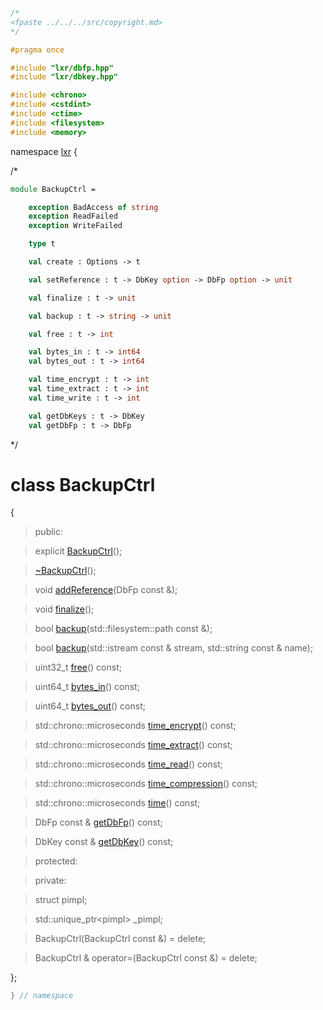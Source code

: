 ```cpp

/*
<fpaste ../../../src/copyright.md>
*/

#pragma once

#include "lxr/dbfp.hpp"
#include "lxr/dbkey.hpp"

#include <chrono>
#include <cstdint>
#include <ctime>
#include <filesystem>
#include <memory>

````

namespace [lxr](namespace.list) {

/*

```fsharp
module BackupCtrl =

    exception BadAccess of string
    exception ReadFailed
    exception WriteFailed

    type t

    val create : Options -> t

    val setReference : t -> DbKey option -> DbFp option -> unit

    val finalize : t -> unit

    val backup : t -> string -> unit

    val free : t -> int

    val bytes_in : t -> int64
    val bytes_out : t -> int64

    val time_encrypt : t -> int
    val time_extract : t -> int
    val time_write : t -> int

    val getDbKeys : t -> DbKey
    val getDbFp : t -> DbFp
```

*/

# class BackupCtrl

{

>public:

>explicit [BackupCtrl](backupctrl_ctor.cpp.md)();

>[~BackupCtrl](backupctrl_ctor.cpp.md)();

>void [addReference](backupctrl_functions.cpp.md)(DbFp const &);

>void [finalize](backupctrl_functions.cpp.md)();

>bool [backup](backupctrl_functions.cpp.md)(std::filesystem::path const &);

>bool [backup](backupctrl_functions.cpp.md)(std::istream const & stream, std::string const & name);

>uint32_t [free](backupctrl_info.cpp.md)() const;

>uint64_t [bytes_in](backupctrl_info.cpp.md)() const;

>uint64_t [bytes_out](backupctrl_info.cpp.md)() const;

>std::chrono::microseconds [time_encrypt](backupctrl_info.cpp.md)() const;

>std::chrono::microseconds [time_extract](backupctrl_info.cpp.md)() const;

>std::chrono::microseconds [time_read](backupctrl_info.cpp.md)() const;

>std::chrono::microseconds [time_compression](backupctrl_info.cpp.md)() const;

>std::chrono::microseconds [time](backupctrl_info.cpp.md)() const;

>DbFp const & [getDbFp](backupctrl_info.cpp.md)() const;

>DbKey const & [getDbKey](backupctrl_info.cpp.md)() const;

>protected:

>private:

>struct pimpl;

>std::unique_ptr&lt;pimpl&gt; _pimpl;

>BackupCtrl(BackupCtrl const &) = delete;

>BackupCtrl & operator=(BackupCtrl const &) = delete;

};

```cpp
} // namespace
```
